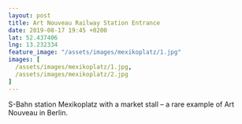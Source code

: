 ```yaml
---
layout: post
title: Art Nouveau Railway Station Entrance
date: 2019-08-17 19:45 +0200
lat: 52.437406
lng: 13.232334
feature_image: "/assets/images/mexikoplatz/1.jpg"
images: [
  /assets/images/mexikoplatz/1.jpg,
  /assets/images/mexikoplatz/2.jpg
]
---
```


S-Bahn station Mexikoplatz with a market stall – a rare example of Art Nouveau in Berlin.
